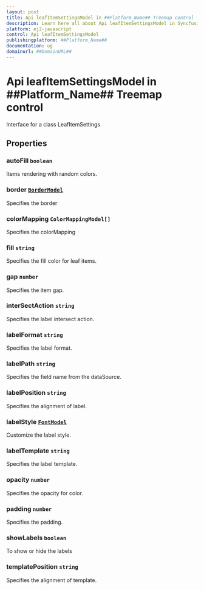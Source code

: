```yaml
---
layout: post
title: Api leafItemSettingsModel in ##Platform_Name## Treemap control | Syncfusion
description: Learn here all about Api leafItemSettingsModel in Syncfusion ##Platform_Name## Treemap control of Syncfusion Essential JS 2 and more.
platform: ej2-javascript
control: Api leafItemSettingsModel 
publishingplatform: ##Platform_Name##
documentation: ug
domainurl: ##DomainURL##
---
```


# Api leafItemSettingsModel in ##Platform_Name## Treemap control

Interface for a class LeafItemSettings

## Properties

### autoFill `boolean`

Items rendering with random colors.

### border [`BorderModel`](./api-borderModel.html)

Specifies the border

### colorMapping `ColorMappingModel[]`

Specifies the colorMapping

### fill `string`

Specifies the fill color for leaf items.

### gap `number`

Specifies the item gap.

### interSectAction `string`

Specifies the label intersect action.

### labelFormat `string`

Specifies the label format.

### labelPath `string`

Specifies the field name from the dataSource.

### labelPosition `string`

Specifies the alignment of label.

### labelStyle [`FontModel`](./api-fontModel.html)

Customize the label style.

### labelTemplate `string`

Specifies the label template.

### opacity `number`

Specifies the opacity for color.

### padding `number`

Specifies the padding.

### showLabels `boolean`

To show or hide the labels

### templatePosition `string`

Specifies the alignment of template.
